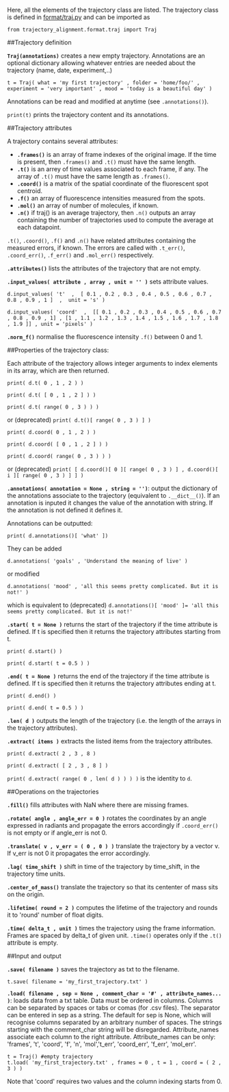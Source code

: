 Here, all the elements of the trajectory class are listed. The trajectory class is defined in [format/traj.py](https://github.com/apicco/trajectory_alignment/tree/master/format) and can be imported as

	from trajectory_alignment.format.traj import Traj

##Trajectory definition

**`Traj(annotations)`** creates a new empty trajectory. Annotations are an optional dictionary allowing whatever entries are needed about the trajectory (name, date, experiment,..)

`t = Traj( what = 'my first trajectory' , folder = 'home/foo/' , experiment = 'very important' , mood = 'today is a beautiful day' )`

Annotations can be read and modified at anytime (see `.annotations()`).

`print(t)` prints the trajectory content and its annotations.

##Trajectory attributes

A trajectory contains several attributes:
* **`.frames()`** is an array of frame indexes of the original image. If the time is present, then `.frames()` and `.t()` must have the same length.
* **`.t()`** is an arrey of time values associated to each frame, if any. The array of `.t()` must have the same length as `.frames()`.
* **`.coord()`** is a matrix of the spatial coordinate of the fluorescent spot centroid.
* **`.f()`** an array of fluorescence intensities measured from the spots.
* **`.mol()`** an array of number of molecules, if known.
* **`.n()`** if traj() is an average trajectory, then `.n()` outputs an array containing the number of trajectories used to compute the average at each datapoint.

`.t()`, `.coord()`, `.f()` and `.n()` have related attributes containing the measured errors, if known. The errors are called with `.t_err()`, `.coord_err()`, `.f_err()` and `.mol_err()` respectively.

**`.attributes()`** lists the attributes of the trajectory that are not empty.

**`.input_values( attribute , array , unit = '' )`** sets attribute values.

`d.input_values( 't'  ,  [ 0.1 , 0.2 , 0.3 , 0.4 , 0.5 , 0.6 , 0.7 , 0.8 , 0.9 , 1 ]  ,  unit = 's' )`

`d.input_values( 'coord'  ,  [[ 0.1 , 0.2 , 0.3 , 0.4 , 0.5 , 0.6 , 0.7 , 0.8 , 0.9 , 1] , [1 , 1.1 , 1.2 , 1.3 , 1.4 , 1.5 , 1.6 , 1.7 , 1.8 , 1.9 ]] , unit = 'pixels' )`

**`.norm_f()`** normalise the fluorescence intensity `.f()` between 0 and 1.

##Properties of the trajectory class:

Each attribute of the trajectory allows integer arguments to index elements in its array, which are then returned.

`print( d.t( 0 , 1 , 2 ) )`

`print( d.t( [ 0 , 1 , 2 ] ) )`

`print( d.t( range( 0 , 3 ) ) )`

or (deprecated) `print( d.t()[ range( 0 , 3 ) ] )`

`print( d.coord( 0 , 1 , 2 ) )`

`print( d.coord( [ 0 , 1 , 2 ] ) )`

`print( d.coord( range( 0 , 3 ) ) )`

or (deprecated) `print( [ d.coord()[ 0 ][ range( 0 , 3 ) ] , d.coord()[ i ][ range( 0 , 3 ) ] ] )`

**`.annotations( annotation = None , string = '')`**: output the dictionary of the annotations associate to the trajectory (equivalent to `.__dict__()`). If an annotation is inputed it changes the value of the annotation with string. If the annotation is not defined it defines it.

Annotations can be outputted:

`print( d.annotations()[ 'what' ])`

They can be added

`d.annotations( 'goals' , 'Understand the meaning of live' )`

or modified

`d.annotations( 'mood' , 'all this seems pretty complicated. But it is not!' )`

which is equivalent to (deprecated) `d.annotations()[ 'mood' ]= 'all this seems pretty complicated. But it is not!'`

**`.start( t = None )`** returns the start of the trajectory if the time attribute is defined. If t is specified then it returns the trajectory attributes starting from t.

`print( d.start() )`

`print( d.start( t = 0.5 ) )`

**`.end( t = None )`** returns the end of the trajectory if the time attribute is defined. If t is specified then it returns the trajectory attributes ending at t.

`print( d.end() )`

`print( d.end( t = 0.5 ) )`

**`.len( d )`** outputs the length of the trajectory (i.e. the length of the arrays in the trajectory attributes).

**`.extract( items )`** extracts the listed items from the trajectory attributes.

`print( d.extract( 2 , 3 , 8 )`

`print( d.extract( [ 2 , 3 , 8 ] )`

`print( d.extract( range( 0 , len( d ) ) ) )` is the identity to `d`.


##Operations on the trajectories

**`.fill()`** fills attributes with NaN where there are missing frames.

**`.rotate( angle , angle_err = 0 )`** rotates the coordinates by an angle expressed in radiants and propagate the errors accordingly if `.coord_err()` is not empty or if angle_err is not 0.

**`.translate( v , v_err = ( 0 , 0 ) )`** translate the trajectory by a vector v. If v_err is not 0 it propagates the error accordingly.

**`.lag( time_shift )`** shift in time of the trajectory by time_shift, in the trajectory time units.

**`.center_of_mass()`** translate the trajectory so that its cententer of mass sits on the origin.

**`.lifetime( round = 2 )`** computes the lifetime of the trajectory and rounds it to 'round' number of float digits.

**`.time( delta_t , unit )`** times the trajectory using the frame information. Frames are spaced by delta_t of given unit. `.time()` operates only if the `.t()` attribute is empty. 

##Input and output

**`.save( filename )`** saves the trajectory as txt to the filename.

`t.save( filename = 'my_first_trajectory.txt' )`

**`.load( filename , sep = None , comment_char = '#' , attribute_names... )`**: loads data from a txt table. Data must be ordered in columns. Columns can be separated by spaces or tabs or comas (for .csv files). The separator can be entered in sep as a string. The default for sep is None, which will recognise columns separated by an arbitrary number of spaces. The strings starting with the comment_char string will be disregarded. Attribute_names associate each column to the right attribute. Attribute_names can be only: 'frames', 't', 'coord', 'f', 'n', 'mol','t_err', 'coord_err', 'f_err', 'mol_err'.

	t = Traj() #empty trajectory
	t.load( 'my_first_trajectory.txt' , frames = 0 , t = 1 , coord = ( 2 , 3 ) )

Note that 'coord' requires two values and the column indexing starts from 0.
